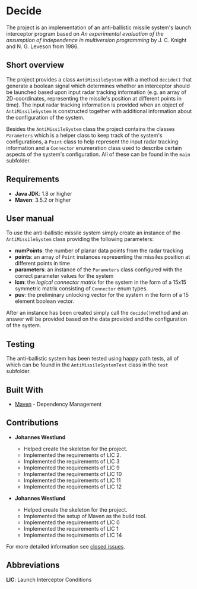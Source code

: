 # Decide

The project is an implementation of an anti-ballistic missile system's launch interceptor program based on _An experimental evaluation of the assumption of independence in multiversion programming_ by J. C. Knight and N. G. Leveson from 1986.

## Short overview  

The project provides a class ```AntiMissileSystem``` with a method ```decide()``` that generate a boolean signal which determines whether an interceptor should be launched based upon input radar tracking information (e.g. an array of 2D-coordinates, representing the missile's position at different points in time). The input radar tracking information is provided when an object of ```AntiMissileSystem``` is constructed together with additional information about the configuration of the system.

Besides the ```AntiMissileSystem``` class the project contains the classes ```Parameters``` which is a helper class to keep track of the system's configurations, a ```Point``` class to help represent the input radar tracking information and a ```Connector``` enumeration class used to describe certain aspects of the system's configuration. All of these can be found in the ```main``` subfolder.

## Requirements
- **Java JDK**: 1.8 or higher
- **Maven**: 3.5.2 or higher

## User manual

To use the anti-ballistic missile system simply create an instance of the ```AntiMissileSystem``` class providing the following parameters:

- **numPoints**: the number of planar data points from the radar tracking
- **points**: an array of ```Point``` instances representing the missiles position at different points in time
- **parameters**: an instance of the ```Parameters``` class configured with the correct parameter values for the system
- **lcm**: the _logical connector matrix_ for the system in the form of a 15x15 symmetric matrix consisting of ```Connector``` enum types.
- **puv**: the preliminary unlocking vector for the system in the form of a 15 element boolean vector.

After an instance has been created simply call the ```decide()```method and an answer will be provided based on the data provided and the configuration of the system.

## Testing

The anti-ballistic system has been tested using happy path tests, all of which can be found in the ```AntiMissileSystemTest``` class in the ```test``` subfolder.

## Built With
- [Maven](https://maven.apache.org/) - Dependency Management

## Contributions

- **Johannes Westlund**
  - Helped create the skeleton for the project.
  - Implemented the requirements of LIC 2.
  - Implemented the requirements of LIC 3
  - Implemented the requirements of LIC 9
  - Implemented the requirements of LIC 10
  - Implemented the requirements of LIC 11
  - Implemented the requirements of LIC 12
  
- **Johannes Westlund**
    - Helped create the skeleton for the project.
    - Implemented the setup of Maven as the build tool.
    - Implemented the requirements of LIC 0
    - Implemented the requirements of LIC 1
    - Implemented the requirements of LIC 14

For more detailed information see [closed issues](https://github.com/OscarMelin/decide/issues?q=is%3Aissue+is%3Aclosed).

## Abbreviations

**LIC**: Launch Interceptor Conditions
